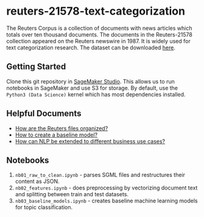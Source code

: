 # reuters-21578-text-categorization

The Reuters Corpus is a collection of documents with news articles which totals over ten thousand documents. The documents in the Reuters-21578 collection appeared on the Reuters newswire in 1987. It is widely used for text categorization research. The dataset can be downloaded [here](https://archive.ics.uci.edu/ml/datasets/reuters-21578+text+categorization+collection).

## Getting Started

Clone this git repository in [SageMaker Studio](https://aws.amazon.com/sagemaker/studio/). This allows us to run notebooks in SageMaker and use S3 for storage. By default, use the `Python3 (Data Science)` kernel which has most dependencies installed.

## Helpful Documents

* [How are the Reuters files organized?](https://link.springer.com/content/pdf/bbm%3A978-3-642-04533-2%2F1.pdf)
* [How to create a baseline model?](https://towardsdatascience.com/how-to-build-a-baseline-model-be6ce42389fc)
* [How can NLP be extended to different business use cases?](https://towardsdatascience.com/leveraging-on-nlp-to-gain-insights-in-social-media-news-broadcasting-ca89752ef638)

## Notebooks

1. `nb01_raw_to_clean.ipynb` - parses SGML files and restructures their content as JSON.
2. `nb02_features.ipynb` - does preprocessing by vectorizing document text and splitting between train and test datasets.
3. `nb03_baseline_models.ipynb` - creates baseline machine learning models for topic classification.
